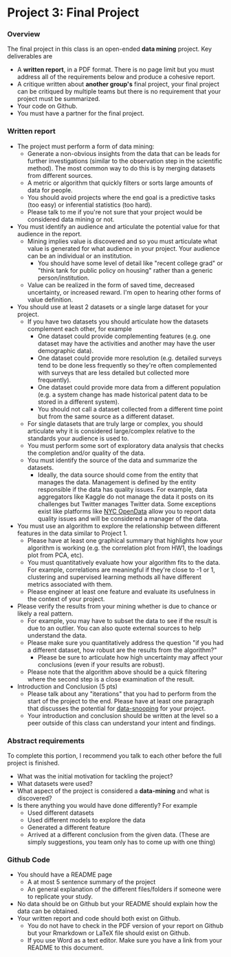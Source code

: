 # Project 3: Final Project

### Overview

The final project in this class is an open-ended **data mining** project. Key deliverables are
- A **written report**, in a PDF format. There is no page limit but you must address all of the requirements below and produce a cohesive report.
- A critique written about **another group's** final project, your final project can be critiqued by multiple teams but there is no requirement that your project must be summarized.
- Your code on Github.
- You must have a partner for the final project.

### Written report
- The project must perform a form of data mining:
  - Generate a non-obvious insights from the data that can be leads for further investigations (similar
    to the observation step in the scientific method). The most common way to do this is by merging datasets from different
    sources.
  - A metric or algorithm that quickly filters or sorts large amounts of data for people.
  - You should avoid projects where the end goal is a predictive tasks (too easy) or inferential statistics (too hard).
  - Please talk to me if you're not sure that your project would be considered data mining or not.
- You must identify an audience and articulate the potential value for that audience in the report.
  - Mining implies value is discovered and so you must articulate what value is generated for what audience in
    your project. Your audience can be an individual or an institution.
    - You should have some level of detail like "recent college grad" or "think tank for public policy on housing" rather
      than a generic person/institution.
  - Value can be realized in the form of saved time, decreased uncertainty, or increased reward. I'm open to hearing other forms of value definition.
- You should use at least 2 datasets or a single large dataset for your project.
  - If you have two datasets you should articulate how the datasets complement each other, for example
    - One dataset could provide complementing features (e.g. one dataset may have the activities and another may have the user demographic data).
    - One dataset could provide more resolution (e.g. detailed surveys tend to be done less frequently so they're often complemented with surveys that are less detailed but collected more frequently).
    - One dataset could provide more data from a different population (e.g. a system change has made historical patent data to be stored in a different system).
    - You should not call a dataset collected from a different time point but from the same source as a different dataset.
  - For single datasets that are truly large or complex, you should articulate why it is considered large/complex relative to the
    standards your audience is used to.
  - You must perform some sort of exploratory data analysis that checks the completion and/or quality of the data.
  - You must identify the source of the data and summarize the datasets.
    - Ideally, the data source should come from the entity that manages the data. Management is defined by the entity responsible if the data has quality issues. For example, data aggregators like Kaggle do not manage the data it posts on its challenges but Twitter manages Twitter data. Some exceptions exist like platforms like [NYC OpenData](https://opendata.cityofnewyork.us/data/) allow you to report data quality issues and will be considered a manager of the data.
- You must use an algorithm to explore the relationship between different features in the data similar to Project 1.
  - Please have at least one graphical summary that highlights how your algorithm is working (e.g. the correlation plot from HW1, the loadings plot from
    PCA, etc).
  - You must quantitatively evaluate how your algorithm fits to the data. For example, correlations are meaningful if they're close to -1 or 1,
    clustering and supervised learning methods all have different metrics associated with them.
  - Please engineer at least one feature and evaluate its usefulness in the context of your project.
- Please verify the results from your mining whether is due to chance or likely a real pattern.
  - For example, you may have to subset the data to see if the result is due to an outlier. You can also quote external sources to help
    understand the data.
  - Please make sure you quantitatively address the question "if you had a different dataset, how robust are the results from the algorithm?"
    - Please be sure to articulate how high uncertainty may affect your conclusions (even if your results are robust).
  - Please note that the algorithm above should be a quick filtering where the second step is a close examination of the result.
- Introduction and Conclusion (5 pts)
  - Please talk about any "iterations" that you had to perform from the start of the project to the end. Please have at least one paragraph that
    discusses the potential for [data-snooping](https://en.wikipedia.org/wiki/Data_dredging) for your project.
  - Your introduction and conclusion should be written at the level so a peer outside of this class can understand your intent and findings.


### Abstract requirements
To complete this portion, I recommend you talk to each other before the full project is finished.
- What was the initial motivation for tackling the project?
- What datasets were used?
- What aspect of the project is considered a **data-mining** and what is discovered?
- Is there anything you would have done differently? For example
  - Used different datasets
  - Used different models to explore the data
  - Generated a different feature
  - Arrived at a different conclusion from the given data.
  (These are simply suggestions, you team only has to come up with one thing)

### Github Code
- You should have a README page
  - A at most 5 sentence summary of the project
  - An general explanation of the different files/folders if someone were to replicate your study.
- No data should be on Github but your README should explain how the data can be obtained.
- Your written report and code should both exist on Github.
  - You do not have to check in the PDF version of your report on Github but your Rmarkdown or LaTeX
    file should exist on Github.
  - If you use Word as a text editor. Make sure you have a link from your README to this document.
